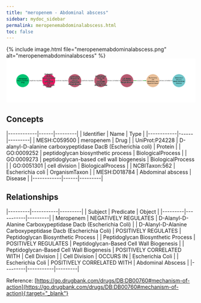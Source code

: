 ```yaml
---
title: "meropenem - Abdominal abscess"
sidebar: mydoc_sidebar
permalink: meropenemabdominalabscess.html
toc: false 
---
```


{% include image.html file="meropenemabdominalabscess.png" alt="meropenemabdominalabscess" %}![Path Visualization](/images/meropenemabdominalabscess.png)

## Concepts

|------------|------|---------|
| Identifier | Name | Type    |
|------------|------|---------|
| MESH:C059500 | meropenem | Drug |
| UniProt:P24228 | D-alanyl-D-alanine carboxypeptidase DacB (Escherichia coli) | Protein |
| GO:0009252 | peptidoglycan biosynthetic process | BiologicalProcess |
| GO:0009273 | peptidoglycan-based cell wall biogenesis | BiologicalProcess |
| GO:0051301 | cell division | BiologicalProcess |
| NCBITaxon:562 | Escherichia coli | OrganismTaxon |
| MESH:D018784 | Abdominal abscess | Disease |
|------------|------|---------|

## Relationships

|---------|-----------|---------|
| Subject | Predicate | Object  |
|---------|-----------|---------|
| Meropenem | NEGATIVELY REGULATES | D-Alanyl-D-Alanine Carboxypeptidase Dacb (Escherichia Coli) |
| D-Alanyl-D-Alanine Carboxypeptidase Dacb (Escherichia Coli) | POSITIVELY REGULATES | Peptidoglycan Biosynthetic Process |
| Peptidoglycan Biosynthetic Process | POSITIVELY REGULATES | Peptidoglycan-Based Cell Wall Biogenesis |
| Peptidoglycan-Based Cell Wall Biogenesis | POSITIVELY CORRELATED WITH | Cell Division |
| Cell Division | OCCURS IN | Escherichia Coli |
| Escherichia Coli | POSITIVELY CORRELATED WITH | Abdominal Abscess |
|---------|-----------|---------|

Reference: [https://go.drugbank.com/drugs/DB:DB00760#mechanism-of-action](https://go.drugbank.com/drugs/DB:DB00760#mechanism-of-action){:target="_blank"}